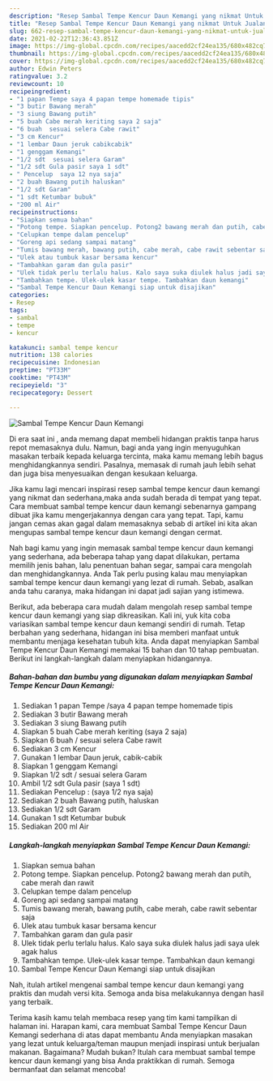 ```yaml
---
description: "Resep Sambal Tempe Kencur Daun Kemangi yang nikmat Untuk Jualan"
title: "Resep Sambal Tempe Kencur Daun Kemangi yang nikmat Untuk Jualan"
slug: 662-resep-sambal-tempe-kencur-daun-kemangi-yang-nikmat-untuk-jualan
date: 2021-02-22T12:36:43.851Z
image: https://img-global.cpcdn.com/recipes/aacedd2cf24ea135/680x482cq70/sambal-tempe-kencur-daun-kemangi-foto-resep-utama.jpg
thumbnail: https://img-global.cpcdn.com/recipes/aacedd2cf24ea135/680x482cq70/sambal-tempe-kencur-daun-kemangi-foto-resep-utama.jpg
cover: https://img-global.cpcdn.com/recipes/aacedd2cf24ea135/680x482cq70/sambal-tempe-kencur-daun-kemangi-foto-resep-utama.jpg
author: Edwin Peters
ratingvalue: 3.2
reviewcount: 10
recipeingredient:
- "1 papan Tempe saya 4 papan tempe homemade tipis"
- "3 butir Bawang merah"
- "3 siung Bawang putih"
- "5 buah Cabe merah keriting saya 2 saja"
- "6 buah  sesuai selera Cabe rawit"
- "3 cm Kencur"
- "1 lembar Daun jeruk cabikcabik"
- "1 genggam Kemangi"
- "1/2 sdt  sesuai selera Garam"
- "1/2 sdt Gula pasir saya 1 sdt"
- " Pencelup  saya 12 nya saja"
- "2 buah Bawang putih haluskan"
- "1/2 sdt Garam"
- "1 sdt Ketumbar bubuk"
- "200 ml Air"
recipeinstructions:
- "Siapkan semua bahan"
- "Potong tempe. Siapkan pencelup. Potong2 bawang merah dan putih, cabe merah dan rawit"
- "Celupkan tempe dalam pencelup"
- "Goreng api sedang sampai matang"
- "Tumis bawang merah, bawang putih, cabe merah, cabe rawit sebentar saja"
- "Ulek atau tumbuk kasar bersama kencur"
- "Tambahkan garam dan gula pasir"
- "Ulek tidak perlu terlalu halus. Kalo saya suka diulek halus jadi saya ulek agak halus"
- "Tambahkan tempe. Ulek-ulek kasar tempe. Tambahkan daun kemangi"
- "Sambal Tempe Kencur Daun Kemangi siap untuk disajikan"
categories:
- Resep
tags:
- sambal
- tempe
- kencur

katakunci: sambal tempe kencur 
nutrition: 138 calories
recipecuisine: Indonesian
preptime: "PT33M"
cooktime: "PT43M"
recipeyield: "3"
recipecategory: Dessert

---
```



![Sambal Tempe Kencur Daun Kemangi](https://img-global.cpcdn.com/recipes/aacedd2cf24ea135/680x482cq70/sambal-tempe-kencur-daun-kemangi-foto-resep-utama.jpg)

Di era  saat ini , anda memang dapat membeli hidangan praktis tanpa harus repot memasaknya dulu. Namun, bagi anda yang ingin menyuguhkan masakan terbaik kepada keluarga tercinta, maka kamu memang lebih bagus menghidangkannya sendiri. Pasalnya, memasak di rumah jauh lebih sehat dan juga bisa menyesuaikan dengan kesukaan keluarga.

Jika kamu lagi mencari inspirasi resep sambal tempe kencur daun kemangi yang nikmat dan sederhana,maka anda sudah berada di tempat yang tepat. Cara membuat sambal tempe kencur daun kemangi  sebenarnya gampang dibuat jika kamu mengerjakannya dengan cara yang tepat. Tapi, kamu jangan cemas akan gagal dalam memasaknya 
sebab di artikel ini kita akan mengupas sambal tempe kencur daun kemangi dengan cermat.  



Nah bagi kamu yang ingin memasak sambal tempe kencur daun kemangi yang sederhana, ada beberapa tahap yang dapat dilakukan, pertama memilih jenis bahan, lalu penentuan bahan segar, sampai cara mengolah dan menghidangkannya. Anda Tak perlu pusing kalau mau menyiapkan sambal tempe kencur daun kemangi yang lezat di rumah. Sebab, asalkan anda  tahu caranya, maka hidangan ini dapat jadi sajian yang istimewa.

Berikut, ada beberapa cara mudah dalam mengolah resep sambal tempe kencur daun kemangi yang siap dikreasikan. Kali ini, yuk kita coba variasikan sambal tempe kencur daun kemangi sendiri di rumah. Tetap berbahan yang sederhana, hidangan ini bisa memberi manfaat untuk membantu menjaga kesehatan tubuh kita. Anda dapat menyiapkan Sambal Tempe Kencur Daun Kemangi memakai 15 bahan dan 10 tahap pembuatan. Berikut ini langkah-langkah dalam menyiapkan hidangannya.

<!--inarticleads1-->

##### Bahan-bahan dan bumbu yang digunakan dalam menyiapkan Sambal Tempe Kencur Daun Kemangi:

1. Sediakan 1 papan Tempe /saya 4 papan tempe homemade tipis
1. Sediakan 3 butir Bawang merah
1. Sediakan 3 siung Bawang putih
1. Siapkan 5 buah Cabe merah keriting (saya 2 saja)
1. Siapkan 6 buah / sesuai selera Cabe rawit
1. Sediakan 3 cm Kencur
1. Gunakan 1 lembar Daun jeruk, cabik-cabik
1. Siapkan 1 genggam Kemangi
1. Siapkan 1/2 sdt / sesuai selera Garam
1. Ambil 1/2 sdt Gula pasir (saya 1 sdt)
1. Sediakan  Pencelup : (saya 1/2 nya saja)
1. Sediakan 2 buah Bawang putih, haluskan
1. Sediakan 1/2 sdt Garam
1. Gunakan 1 sdt Ketumbar bubuk
1. Sediakan 200 ml Air




<!--inarticleads2-->

##### Langkah-langkah menyiapkan Sambal Tempe Kencur Daun Kemangi:

1. Siapkan semua bahan
1. Potong tempe. Siapkan pencelup. Potong2 bawang merah dan putih, cabe merah dan rawit
1. Celupkan tempe dalam pencelup
1. Goreng api sedang sampai matang
1. Tumis bawang merah, bawang putih, cabe merah, cabe rawit sebentar saja
1. Ulek atau tumbuk kasar bersama kencur
1. Tambahkan garam dan gula pasir
1. Ulek tidak perlu terlalu halus. Kalo saya suka diulek halus jadi saya ulek agak halus
1. Tambahkan tempe. Ulek-ulek kasar tempe. Tambahkan daun kemangi
1. Sambal Tempe Kencur Daun Kemangi siap untuk disajikan




Nah, itulah artikel mengenai  sambal tempe kencur daun kemangi  yang praktis dan mudah versi kita. Semoga anda bisa melakukannya dengan hasil yang terbaik. 

Terima kasih kamu telah membaca resep yang tim kami tampilkan di halaman ini. Harapan kami, cara membuat  Sambal Tempe Kencur Daun Kemangi sederhana di atas dapat membantu Anda menyiapkan masakan yang lezat untuk keluarga/teman maupun menjadi inspirasi untuk berjualan makanan. Bagaimana? Mudah bukan? Itulah cara membuat sambal tempe kencur daun kemangi yang bisa Anda praktikkan di rumah. Semoga bermanfaat dan selamat mencoba!

